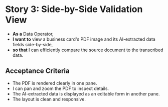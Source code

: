 # Story 3: Side-by-Side Validation View

* **As a** Data Operator,
* **I want to** view a business card's PDF image and its AI-extracted data fields side-by-side,
* **so that** I can efficiently compare the source document to the transcribed data.

## Acceptance Criteria

* The PDF is rendered clearly in one pane.
* I can pan and zoom the PDF to inspect details.
* The AI-extracted data is displayed as an editable form in another pane.
* The layout is clean and responsive.
